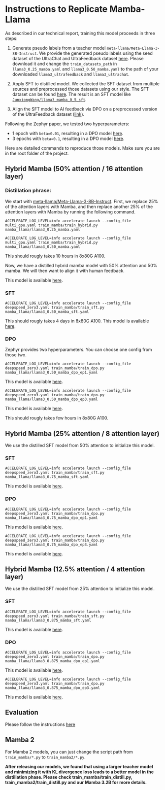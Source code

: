 # Instructions to Replicate Mamba-Llama

As described in our technical report, training this model proceeds in three steps:

1. Generate pseudo labels from a teacher model `meta-llama/Meta-Llama-3-8B-Instruct`. We provide the generated pseudo labels using the seed dataset of the UltraChat and UltraFeedback dataset [here](https://drive.google.com/drive/folders/1KzmFOJ6_pBZOuSYQKDj5jSD5rsvzFy-U?usp=sharing). Please download it and change the `train_datasets_path` in `llama3_0.25_mamba.yaml` and `llama3_0.50_mamba.yaml` to the path of your downloaded `llama3_ultrafeedback` and `llama3_ultrachat`.

2. Apply SFT to distilled model. We collected the SFT dataset from multiple sources and preprocessed those datasets using our style. The SFT dataset can be found [here](https://huggingface.co/datasets/JunxiongWang/sftdataset). The result is an SFT model like [`JunxiongWang/llama3_mamba_0_5_sft`](https://huggingface.co/JunxiongWang/llama3_mamba_0_5_sft).

3. Align the SFT model to AI feedback via DPO on a preprocessed version of the UltraFeedback dataset ([link](https://huggingface.co/datasets/HuggingFaceH4/ultrafeedback_binarized)). 

Following the Zephyr paper, we tested two hyperparameters:

- 1 epoch with `beta=0.01`, resulting in a DPO model [here](https://huggingface.co/JunxiongWang/llama3_mamba_0_5_dpo_ep1).
- 3 epochs with `beta=0.1`, resulting in a DPO model [here](https://huggingface.co/JunxiongWang/llama3_mamba_0_5_dpo_ep3).

Here are detailed commands to reproduce those models. Make sure you are in the root folder of the project.

## Hybrid Mamba (50% attention / 16 attention layer)

### Distillation phrase:

We start with [meta-llama/Meta-Llama-3-8B-Instruct](https://huggingface.co/meta-llama/Meta-Llama-3-8B-Instruct). First, we replace 25% of the attention layers with Mamba, and then replace another 25% of the attention layers with Mamba by running the following command. 

```
ACCELERATE_LOG_LEVEL=info accelerate launch --config_file multi_gpu.yaml train_mamba/train_hybrid.py mamba_llama/llama3_0.25_mamba.yaml

ACCELERATE_LOG_LEVEL=info accelerate launch --config_file multi_gpu.yaml train_mamba/train_hybrid.py mamba_llama/llama3_0.50_mamba.yaml
```

This should rougly takes 10 hours in 8x80G A100.

Now, we have a distilled hybrid mamba model with 50% attention and 50% mamba. We will then want to align it with human feedback.

This model is available [here](https://huggingface.co/JunxiongWang/llama3_0.50_mamba_progressive).

### SFT

```
ACCELERATE_LOG_LEVEL=info accelerate launch --config_file deepspeed_zero3.yaml train_mamba/train_sft.py mamba_llama/llama3_0.50_mamba_sft.yaml
```

This should rougly takes 4 days in 8x80G A100. This model is available [here](https://huggingface.co/JunxiongWang/llama3_mamba_0_5_sft).

### DPO

Zephyr provides two hyperparameters. You can choose one config from those two.

```
ACCELERATE_LOG_LEVEL=info accelerate launch --config_file deepspeed_zero3.yaml train_mamba/train_dpo.py mamba_llama/llama3_0.50_mamba_dpo_ep1.yaml
```

This model is available [here](https://huggingface.co/JunxiongWang/llama3_mamba_0_5_dpo_ep1).

```
ACCELERATE_LOG_LEVEL=info accelerate launch --config_file deepspeed_zero3.yaml train_mamba/train_dpo.py mamba_llama/llama3_0.50_mamba_dpo_ep3.yaml
```

This model is available [here](https://huggingface.co/JunxiongWang/llama3_mamba_0_5_dpo_ep3).

This should rougly takes few hours in 8x80G A100.

## Hybrid Mamba (25% attention / 8 attention layer)

We use the distilled SFT model from 50% attention to initialize this model.

### SFT

```
ACCELERATE_LOG_LEVEL=info accelerate launch --config_file deepspeed_zero3.yaml train_mamba/train_sft.py mamba_llama/llama3_0.75_mamba_sft.yaml
```

This model is available [here](https://huggingface.co/JunxiongWang/llama3_mamba_0_75_sft).

### DPO

```
ACCELERATE_LOG_LEVEL=info accelerate launch --config_file deepspeed_zero3.yaml train_mamba/train_dpo.py mamba_llama/llama3_0.75_mamba_dpo_ep1.yaml
```

This model is available [here](https://huggingface.co/JunxiongWang/llama3_mamba_0_75_dpo_ep1).

```
ACCELERATE_LOG_LEVEL=info accelerate launch --config_file deepspeed_zero3.yaml train_mamba/train_dpo.py mamba_llama/llama3_0.75_mamba_dpo_ep3.yaml
```

This model is available [here](https://huggingface.co/JunxiongWang/llama3_mamba_0_75_dpo_ep3).

## Hybrid Mamba (12.5% attention / 4 attention layer)

We use the distilled SFT model from 25% attention to initialize this model.

### SFT

```
ACCELERATE_LOG_LEVEL=info accelerate launch --config_file deepspeed_zero3.yaml train_mamba/train_sft.py mamba_llama/llama3_0.875_mamba_sft.yaml
```

This model is available [here](https://huggingface.co/JunxiongWang/llama3_mamba_0_875_sft).

### DPO

```
ACCELERATE_LOG_LEVEL=info accelerate launch --config_file deepspeed_zero3.yaml train_mamba/train_dpo.py mamba_llama/llama3_0.875_mamba_dpo_ep1.yaml
```

This model is available [here](https://huggingface.co/JunxiongWang/llama3_mamba_0_875_dpo_ep1).

```
ACCELERATE_LOG_LEVEL=info accelerate launch --config_file deepspeed_zero3.yaml train_mamba/train_dpo.py mamba_llama/llama3_0.875_mamba_dpo_ep3.yaml
```

This model is available [here](https://huggingface.co/JunxiongWang/llama3_mamba_0_875_dpo_ep3).

## Evaluation

Please follow the instructions [here](https://github.com/jxiw/MambaInLlama/tree/main/benchmark)

## Mamba 2

For Mamba 2 models, you can just change the script path from `train_mamba/*.py` to `train_mamba2/*.py`.

**After releasing our models, we found that using a larger teacher model and minimizing it with KL divergence loss leads to a better model in the distillation phase. Please check train_mamba/train_distill.py, train_mamba2/train_distill.py and our Mamba 3.2B for more details.**

